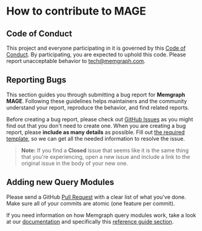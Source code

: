 # How to contribute to MAGE

## Code of Conduct

This project and everyone participating in it is governed by this [Code of Conduct](CODE_OF_CONDUCT.md). By participating, you are expected to uphold this code. Please report unacceptable behavior to <tech@memgraph.com>.

## Reporting Bugs

This section guides you through submitting a bug report for **Memgraph MAGE**. Following these guidelines helps maintainers and the community understand your report, reproduce the behavior, and find related reports.

Before creating a bug report, please check out [GitHub Issues](https://github.com/memgraph/mage/issues) as you might find out that you don't need to create one. When you are creating a bug report, please **include as many details** as possible. Fill out [the required template](https://github.com/atom/.github/blob/master/.github/ISSUE_TEMPLATE/bug_report.md), so we can get all the needed information to resolve the issue.

> **Note:** If you find a **Closed** issue that seems like it is the same thing that you're experiencing, open a new issue and include a link to the original issue in the body of your new one.

## Adding new Query Modules

Please send a GitHub [Pull Request](https://github.com/memgraph/mage/pulls) with a clear list of what you've done. Make sure all of your commits are atomic (one feature per commit).

If you need information on how Memgraph query modules work, take a look at our [documentation](https://docs.memgraph.com/memgraph/database-functionalities/query-modules) and specifically this [reference guide section](https://docs.memgraph.com/memgraph/reference-guide/query-modules).
